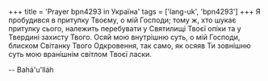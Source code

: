 +++
title = 'Prayer bpn4293 in Україна'
tags = ['lang-uk', 'bpn4293']
+++
Я пробудився в притулку Твоєму, о мій Господи; тому ж, хто шукає притулку сього, належить перебувати у Святилищі Твоєї опіки та у Твердині захисту Твого. Осяй мою внутрішню суть, о мій Господи, блиском Світанку Твого Одкровення, так само, як осяяв Ти зовнішню суть мою вранішнім світлом Твоєї ласки.

-- Bahá'u'lláh
